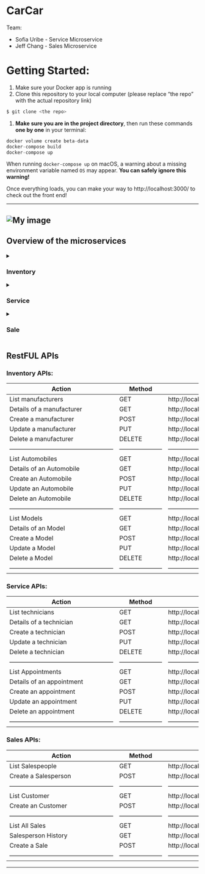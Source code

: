 # CarCar

Team:

* Sofia Uribe - Service Microservice
* Jeff Chang - Sales Microservice


# Getting Started:


1. Make sure your Docker app is running
2. Clone this repository to your local computer (please replace “the repo” with the actual repository link)

```jsx
$ git clone <the repo>
```

1. **Make sure you are in the project directory**, then run these commands **one by one** in your terminal:

```jsx
docker volume create beta-data
docker-compose build
docker-compose up
```

When running `docker-compose up` on macOS, a warning about a missing environment variable named `OS` may appear. **You can safely ignore this warning!**

<aside>
Once everything loads, you can make your way to http://localhost:3000/ to check out the front end!

</aside>

---
![My image](excalidraw.png)
---


## Overview of the microservices


<details>
    <summary><h3>Inventory</h3></summary>
    Our inventory will contain three different types of models to use as databases: Automobile, VehicleModel, and Manufacturer. Automobile will serve as the core database for our VO (value object) models in both Sales and Service. It will provide VIN, color, year, and model information. VehicleModel will include the model name and a picture URL, as well as the manufacturer (which is pulled from the Manufacturer database). Manufacturer will have a standalone attribute for just the name, which is a straightforward property to supply our VehicleModel. The purpose of this inventory is to gather and organize information into our respective microservices. By doing so, we can ensure that all databases are kept up to speed when presenting information on the webpage.

</details>


<details>
    <summary><h3>Service</h3></summary>
    The service microservice keeps track of service appointments for automobiles and their owners. More specifically, it enables customers to schedule service appointments, view appointment details, and review appointment history once an appointment is marked as "finished". The service history page includes a search function, allowing customers to easily find their vehicle by its VIN. This microservice polls the VIN data from the Inventory through a value object (named AutomobileVO here) to check if the vehicle qualifies for “VIP treatment”. Our dealership offers VIP treatment to customers who have purchased a vehicle from us.

    The customer can also create a technician. This is visible when creating a new service appointment, as you select a technician in the form.

    By utilizing states in the components, the database always contains the most up-to-date information for the objects; for example, when they are created, deleted, or updated.
</details>


<details>
    <summary><h3>Sale</h3></summary>
    The sales microservice is a powerful tool that makes all 'sales' related functions easily accessible to users. It offers a wide range of functions such as creating a new customer, listing all customers, listing all sales, listing all sales made by a specific salesperson, creating a sale, creating a salesperson, and listing all salespeople. To ensure that the microservice stays updated, it utilizes the Automobile model in the Inventory directory and polls information from that file. This information is then used to offer the most accurate data when presenting information on the webpage. One of the most impressive features of the sales microservice is the built-in functionality of the 'Create a Sale Form'. This functionality ensures that the automobiles that show up in the automobiles drop-down list are only cars that have not yet been sold. By doing this, the microservice prevents any selling of duplicate cars (which have unique VINs). Overall, the sales microservice is a crucial component of the system that makes the selling process more efficient and streamlined. Its functions ensure that all relevant data is kept up to speed and that the information presented on the webpage is accurate and consistent.
</details>

## RestFUL APIs

### Inventory APIs:

| Action | Method | Url |
| --- | --- | --- |
| List manufacturers | GET | http://localhost:8100/api/manufacturers/ |
| Details of a manufacturer | GET | http://localhost:8100/api/manufacturers/<:id>/ |
| Create a manufacturer | POST | http://localhost:8100/api/manufacturers/ |
| Update a manufacturer | PUT | http://localhost:8100/api/manufacturers/<:id>/ |
| Delete a manufacturer | DELETE | http://localhost:8100/api/manufacturers/<:id>/ |
| ————————————————— | ——————— | ————————————————————————— |
| List Automobiles | GET | http://localhost:8080/api/automobiles/ |
| Details of an Automobile | GET | http://localhost:8080/api/automobiles/<:vin>/ |
| Create an Automobile | POST | http://localhost:8080/api/automobiles/ |
| Update an Automobile | PUT | http://localhost:8080/api/automobiles/<:vin>/ |
| Delete an Automobile | DELETE | http://localhost:8080/api/automobiles/<:vin>/ |
| ————————————————— | ——————— | ————————————————————————— |
| List Models | GET | http://localhost:8080/api/models/ |
| Details of an Model | GET | http://localhost:8080/api/models/<:id>/ |
| Create a Model | POST | http://localhost:8080/api/models/ |
| Update a Model | PUT | http://localhost:8080/api/models/<:id>/ |
| Delete a Model | DELETE | http://localhost:8080/api/models/<:id>/ |
| ————————————————— | ——————— | ————————————————————————— |

### Service APIs:

| Action | Method | Url |
| --- | --- | --- |
| List technicians | GET | http://localhost:8080/api/technicians/ |
| Details of a technician | GET | http://localhost:8080/api/technicians/<:id>/ |
| Create a technician | POST | http://localhost:8080/api/technicians/ |
| Update a technician | PUT | http://localhost:8080/api/technicians/<:id>/ |
| Delete a technician | DELETE | http://localhost:8080/api/technicians/<:id>/ |
| ————————————————— | ——————— | ————————————————————————— |
| List Appointments | GET | http://localhost:8080/api/appointments/ |
| Details of an appointment | GET | http://localhost:8080/api/appointments/<:id>/ |
| Create an appointment | POST | http://localhost:8080/api/appointments/ |
| Update an appointment | PUT | http://localhost:8080/api/appointments/<:id>/ |
| Delete an appointment | DELETE | http://localhost:8080/api/appointments/<:id>/ |
| ————————————————— | ——————— | ————————————————————————— |

### Sales APIs:

| Action | Method | Url |
| --- | --- | --- |
| List Salespeople | GET | http://localhost:8090/api/salespeople/ |
| Create a Salesperson | POST | http://localhost:8090/api/salespeople/ |
| ————————————————— | ——————— | ————————————————————————— |
| List Customer | GET | http://localhost:8090/api/customers/ |
| Create an Customer | POST | http://localhost:8090/api/customers/ |
| ————————————————— | ——————— | ————————————————————————— |
| List All Sales | GET | http://localhost:8090/api/sales/ |
| Salesperson History | GET | http://localhost:8090/api/salesperson/<:id>/sales |
| Create a Sale | POST | http://localhost:8090/api/sales/ |
| ————————————————— | ——————— | ————————————————————————— |

---
